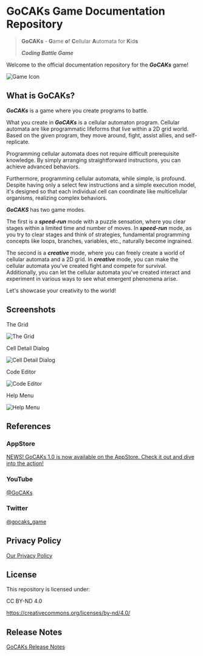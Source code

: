 # GoCAKs Game Documentation Repository

> **GoCAKs** - **G**ame **o**f **C**ellular **A**utomata for **K**id**s**
>
> **_Coding Battle Game_**

Welcome to the official documentation repository for the **_GoCAKs_** game!

![Game Icon](pics/game-icon.png)

## What is GoCAKs?

**_GoCAKs_** is a game where you create programs to battle.

What you create in **_GoCAKs_** is a cellular automaton program. Cellular automata are like programmatic lifeforms that live within a 2D grid world. Based on the given program, they move around, fight, assist allies, and self-replicate.

Programming cellular automata does not require difficult prerequisite knowledge. By simply arranging straightforward instructions, you can achieve advanced behaviors.

Furthermore, programming cellular automata, while simple, is profound. Despite having only a select few instructions and a simple execution model, it's designed so that each individual cell can coordinate like multicellular organisms, realizing complex behaviors.

**_GoCAKS_** has two game modes.

The first is a **_speed-run_** mode with a puzzle sensation, where you clear stages within a limited time and number of moves. In **_speed-run_** mode, as you try to clear stages and think of strategies, fundamental programming concepts like loops, branches, variables, etc., naturally become ingrained.

The second is a **_creative_** mode, where you can freely create a world of cellular automata and a 2D grid. In **_creative_** mode, you can make the cellular automata you've created fight and compete for survival. Additionally, you can let the cellular automata you've created interact and experiment in various ways to see what emergent phenomena arise.

Let's showcase your creativity to the world!

## Screenshots

The Grid

![The Grid](pics/the-grid.png)

Cell Detail Dialog

![Cell Detail Dialog](pics/cell-detail-dialog.png)

Code Editor

![Code Editor](pics/code-editor.png)

Help Menu

![Help Menu](pics/help-menu.png)

## References

### AppStore

[NEWS! GoCAKs 1.0 is now available on the AppStore. Check it out and dive into the action!](https://apps.apple.com/app/GoCAKs/id6462423363)

### YouTube

[@GoCAKs](https://www.youtube.com/@GoCAKs)

### Twitter

[@gocaks_game](https://twitter.com/gocaks_game)

## Privacy Policy

[Our Privacy Policy](PRIVACY-POLICY.md)

## License

This repository is licensed under:

CC BY-ND 4.0

https://creativecommons.org/licenses/by-nd/4.0/

## Release Notes

[GoCAKs Release Notes](RELEASE-NOTES.md)
